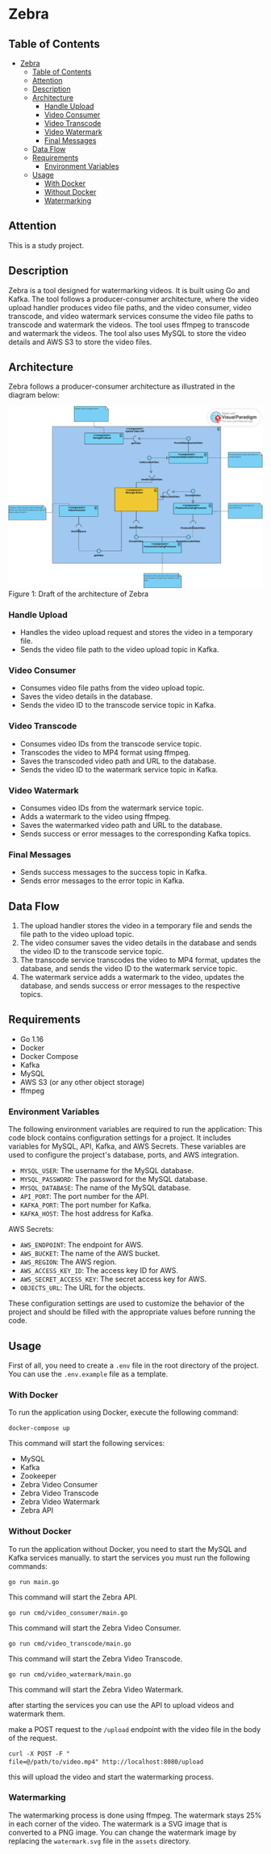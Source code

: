 # Zebra
## Table of Contents
- [Zebra](#zebra)
  - [Table of Contents](#table-of-contents)
  - [Attention](#attention)
  - [Description](#description)
  - [Architecture](#architecture)
    - [Handle Upload](#handle-upload)
    - [Video Consumer](#video-consumer)
    - [Video Transcode](#video-transcode)
    - [Video Watermark](#video-watermark)
    - [Final Messages](#final-messages)
  - [Data Flow](#data-flow)
  - [Requirements](#requirements)
    - [Environment Variables](#environment-variables)
  - [Usage](#usage)
    - [With Docker](#with-docker)
    - [Without Docker](#without-docker)
    - [Watermarking](#watermarking)


## Attention
This is a study project.

## Description
Zebra is a tool designed for watermarking videos. It is built using Go and Kafka. The tool follows a producer-consumer architecture, where the video upload handler produces video file paths, and the video consumer, video transcode, and video watermark services consume the video file paths to transcode and watermark the videos. The tool uses ffmpeg to transcode and watermark the videos. The tool also uses MySQL to store the video details and AWS S3 to store the video files.

## Architecture
Zebra follows a producer-consumer architecture as illustrated in the diagram below:

[![Architecture](docs/arch.png)](docs/arch.png)  
Figure 1: Draft of the architecture of Zebra

### Handle Upload
- Handles the video upload request and stores the video in a temporary file.
- Sends the video file path to the video upload topic in Kafka.

### Video Consumer
- Consumes video file paths from the video upload topic.
- Saves the video details in the database.
- Sends the video ID to the transcode service topic in Kafka.

### Video Transcode
- Consumes video IDs from the transcode service topic.
- Transcodes the video to MP4 format using ffmpeg.
- Saves the transcoded video path and URL to the database.
- Sends the video ID to the watermark service topic in Kafka.

### Video Watermark
- Consumes video IDs from the watermark service topic.
- Adds a watermark to the video using ffmpeg.
- Saves the watermarked video path and URL to the database.
- Sends success or error messages to the corresponding Kafka topics.

### Final Messages
- Sends success messages to the success topic in Kafka.
- Sends error messages to the error topic in Kafka.

## Data Flow
1. The upload handler stores the video in a temporary file and sends the file path to the video upload topic.
2. The video consumer saves the video details in the database and sends the video ID to the transcode service topic.
3. The transcode service transcodes the video to MP4 format, updates the database, and sends the video ID to the watermark service topic.
4. The watermark service adds a watermark to the video, updates the database, and sends success or error messages to the respective topics.

## Requirements
- Go 1.16
- Docker
- Docker Compose
- Kafka
- MySQL
- AWS S3 (or any other object storage)
- ffmpeg


### Environment Variables
The following environment variables are required to run the application:
This code block contains configuration settings for a project. It includes variables for MySQL, API, Kafka, and AWS Secrets. These variables are used to configure the project's database, ports, and AWS integration.

- `MYSQL_USER`: The username for the MySQL database.
- `MYSQL_PASSWORD`: The password for the MySQL database.
- `MYSQL_DATABASE`: The name of the MySQL database.
- `API_PORT`: The port number for the API.
- `KAFKA_PORT`: The port number for Kafka.
- `KAFKA_HOST`: The host address for Kafka.

AWS Secrets:
- `AWS_ENDPOINT`: The endpoint for AWS.
- `AWS_BUCKET`: The name of the AWS bucket.
- `AWS_REGION`: The AWS region.
- `AWS_ACCESS_KEY_ID`: The access key ID for AWS.
- `AWS_SECRET_ACCESS_KEY`: The secret access key for AWS.
- `OBJECTS_URL`: The URL for the objects.

These configuration settings are used to customize the behavior of the project and should be filled with the appropriate values before running the code.


## Usage
First of all, you need to create a `.env` file in the root directory of the project. You can use the `.env.example` file as a template.

### With Docker
To run the application using Docker, execute the following command:
```shell script
docker-compose up
```

This command will start the following services:
- MySQL
- Kafka
- Zookeeper
- Zebra Video Consumer
- Zebra Video Transcode
- Zebra Video Watermark
- Zebra API

### Without Docker
To run the application without Docker, you need to start the MySQL and Kafka services manually.
to start the services you must run the following commands:
```shell script
go run main.go
```
This command will start the Zebra API.

```shell script
go run cmd/video_consumer/main.go
```
This command will start the Zebra Video Consumer.

```shell script
go run cmd/video_transcode/main.go
```

This command will start the Zebra Video Transcode.

```shell script
go run cmd/video_watermark/main.go
```

This command will start the Zebra Video Watermark.

after starting the services you can use the API to upload videos and watermark them.

make a POST request to the `/upload` endpoint with the video file in the body of the request.

```shell script
curl -X POST -F "
file=@/path/to/video.mp4" http://localhost:8080/upload
```

this will upload the video and start the watermarking process.

### Watermarking
The watermarking process is done using ffmpeg. The watermark stays 25% in each corner of the video. The watermark is a SVG image that is converted to a PNG image.
You can change the watermark image by replacing the `watermark.svg` file in the `assets` directory.